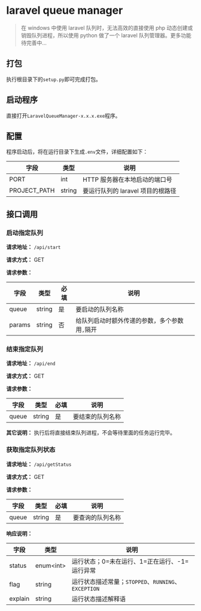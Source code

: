 # laravel queue manager

> 在 windows 中使用 laravel 队列时，无法高效的直接使用 php 动态创建或销毁队列进程，所以使用 python 做了一个 laravel 队列管理器。更多功能待完善中...

## 打包

执行根目录下的`setup.py`即可完成打包。

## 启动程序

直接打开`LaravelQueueManager-x.x.x.exe`程序。

## 配置

程序启动后，将在运行目录下生成`.env`文件，详细配置如下：

| 字段         | 类型   | 说明                              |
| ------------ | ------ | --------------------------------- |
| PORT         | int    | HTTP 服务器在本地启动的端口号     |
| PROJECT_PATH | string | 要运行队列的 laravel 项目的根路径 |

## 接口调用

### 启动指定队列

**请求地址：** `/api/start`

**请求方式：** GET

**请求参数：**

| 字段   | 类型   | 必填 | 说明                                          |
| ------ | ------ | ---- | --------------------------------------------- |
| queue  | string | 是   | 要启动的队列名称                              |
| params | string | 否   | 给队列启动时额外传递的参数，多个参数用`,`隔开 |

### 结束指定队列

**请求地址：** `/api/end`

**请求方式：** GET

**请求参数：**

| 字段  | 类型   | 必填 | 说明             |
| ----- | ------ | ---- | ---------------- |
| queue | string | 是   | 要结束的队列名称 |

**其它说明：** 执行后将直接结束队列进程，不会等待里面的任务运行完毕。

### 获取指定队列状态

**请求地址：** `/api/getStatus`

**请求方式：** GET

**请求参数：**

| 字段  | 类型   | 必填 | 说明             |
| ----- | ------ | ---- | ---------------- |
| queue | string | 是   | 要查询的队列名称 |

**响应说明：**

| 字段    | 类型       | 说明                                                |
| ------- | ---------- | --------------------------------------------------- |
| status  | enum\<int> | 运行状态；0=未在运行、1=正在运行、-1=运行异常       |
| flag    | string     | 运行状态描述常量；`STOPPED`、`RUNNING`、`EXCEPTION` |
| explain | string     | 运行状态描述解释语                                  |
